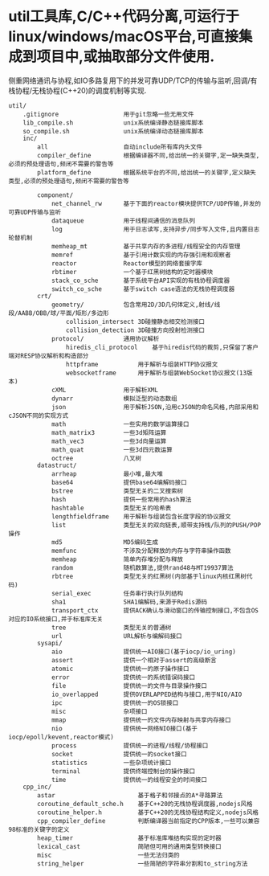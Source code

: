 # util工具库,C/C++代码分离,可运行于linux/windows/macOS平台,可直接集成到项目中,或抽取部分文件使用.  
侧重网络通讯与协程,如IO多路复用下的并发可靠UDP/TCP的传输与监听,回调/有栈协程/无栈协程(C++20)的调度机制等实现.  
  
	util/  
		.gitignore					用于git忽略一些无用文件  
		lib_compile.sh				unix系统编译静态链接库脚本  
		so_compile.sh				unix系统编译动态链接库脚本  
		inc/  
			all						自动include所有库内头文件  
			compiler_define			根据编译器不同,给出统一的关键字,定一缺失类型,必须的预处理语句,频闭不需要的警告等  
			platform_define			根据系统平台的不同,给出统一的关键字,定义缺失类型,必须的预处理语句,频闭不需要的警告等  
  
			component/  
				net_channel_rw		基于下面的reactor模块提供TCP/UDP传输,并发的可靠UDP传输与监听  
				dataqueue			用于线程间通信的消息队列  
				log					用于日志读写,支持异步/同步写入文件,且内置日志轮替机制  
				memheap_mt			基于共享内存的多进程/线程安全的内存管理  
				memref				基于引用计数实现的内存强引用和观察者  
				reactor				Reactor模型的网络套接字库  
				rbtimer				一个基于红黑树结构的定时器模块  
				stack_co_sche		基于系统平台API实现的有栈协程调度器  
				switch_co_sche		基于switch case语法的无栈协程调度器  
			crt/  
				geometry/			包含常用2D/3D几何体定义,射线/线段/AABB/OBB/球/平面/矩形/多边形  
					collision_intersect	3D碰撞静态相交检测接口  
					collision_detection	3D碰撞方向投射检测接口  
				protocol/			通用协议解析  
					hiredis_cli_protocol	基于hiredis代码的裁剪,只保留了客户端对RESP协议解析和构造部分  
					httpframe			用于解析与组装HTTP协议报文  
					websocketframe		用于解析与组装WebSocket协议报文(13版本)  
				cXML				用于解析XML  
				dynarr				模拟泛型的动态数组  
				json				用于解析JSON,沿用cJSON的命名风格,内部采用和cJSON不同的实现方式  
				math				一些实用的数学运算接口  
				math_matrix3		一些3d矩阵运算  
				math_vec3			一些3d向量运算  
				math_quat			一些3d四元数运算  
				octree				八叉树  
			datastruct/  
				arrheap				最小堆,最大堆  
				base64				提供base64编解码接口  
				bstree				类型无关的二叉搜索树  
				hash				提供一些常用的hash算法  
				hashtable			类型无关的哈希表  
				lengthfieldframe	用于解析与组装包含长度字段的协议报文  
				list				类型无关的双向链表,顺带支持栈/队列的PUSH/POP操作  
				md5					MD5编码生成  
				memfunc				不涉及分配释放的内存与字符串操作函数  
				memheap				简单内存堆分配与释放  
				random				随机数算法,提供rand48与MT19937算法  
				rbtree				类型无关的红黑树(内部基于linux内核红黑树代码)  
				serial_exec			任务串行执行队列结构  
				sha1				SHA1编解码,来源于Redis源码  
				transport_ctx		提供ACK确认与滑动窗口的传输控制接口,不包含OS对应的IO系统接口,并于标准库无关  
				tree				类型无关的普通树  
				url					URL解析与编解码接口  
			sysapi/  
				aio					提供统一AIO接口(基于iocp/io_uring)  
				assert				提供一个相对于assert的高级断言  
				atomic				提供统一的原子操作接口  
				error				提供统一的系统错误码接口  
				file				提供统一的文件与目录操作接口  
				io_overlapped		提供OVERLAPPED结构与接口,用于NIO/AIO  
				ipc					提供统一的OS锁接口  
				misc				杂项接口  
				mmap				提供统一的文件内存映射与共享内存接口  
				nio					提供统一网络NIO接口(基于iocp/epoll/kevent,reactor模式)  
				process				提供统一的进程/线程/协程接口  
				socket				提供统一的socket接口  
				statistics			一些杂项统计接口  
				terminal			提供终端控制台的操作接口  
				time				提供统一的线程安全的时间接口  
		cpp_inc/  
			astar						基于格子和邻接点的A*寻路算法  
			coroutine_default_sche.h	基于C++20的无栈协程调度器,nodejs风格  
			coroutine_helper.h			基于C++20的无栈协程结构定义,nodejs风格  
			cpp_compiler_define			判断编译器当前指定的CPP版本,一些可以兼容98标准的关键字的定义  
			heap_timer					基于标准库堆结构实现的定时器  
			lexical_cast				简陋但可用的通用类型转换接口  
			misc						一些无法归类的  
			string_helper				一些简陋的字符串分割和to_string方法  
